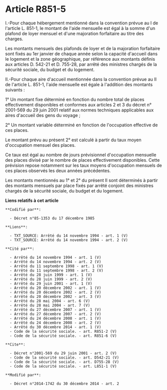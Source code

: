 # Article R851-5

I.-Pour chaque hébergement mentionné dans la convention prévue au I de l'article L. 851-1, le montant de l'aide mensuelle est
égal à la somme d'un plafond de loyer mensuel et d'une majoration forfaitaire au titre des charges. 

Les montants mensuels des plafonds de loyer et de la majoration forfaitaire sont fixés au 1er janvier de chaque année selon
la capacité d'accueil dans le logement et la zone géographique, par référence aux montants définis aux articles D. 542-21 et
D. 755-28, par arrêté des ministres chargés de la sécurité sociale, du budget et du logement. 

II.-Pour chaque aire d'accueil mentionnée dans la convention prévue au II de l'article L. 851-1, l'aide mensuelle est égale à
l'addition des montants suivants : 

1° Un montant fixe déterminé en fonction du nombre total de places effectivement disponibles et conformes aux articles 2 et 3
du décret n° 2001-569 du 29 juin 2001 relatif aux normes techniques applicables aux aires d'accueil des gens du voyage ; 

2° Un montant variable déterminé en fonction de l'occupation effective de ces places. 

Le montant prévu au présent 2° est calculé à partir du taux moyen d'occupation mensuel des places. 

Ce taux est égal au nombre de jours prévisionnel d'occupation mensuelle des places divisé par le nombre de places
effectivement disponibles. Cette prévision repose notamment sur les taux moyens d'occupation mensuels de ces places observés
les deux années précédentes. 

Les montants mentionnés au 1° et 2° du présent II sont déterminés à partir des montants mensuels par place fixés par arrêté
conjoint des ministres chargés de la sécurité sociale, du budget et du logement.

**Liens relatifs à cet article**

	**Codifié par**:

	  - Décret n°85-1353 du 17 décembre 1985

	**Liens**:

	  - TXT_SOURCE: Arrêté du 14 novembre 1994 - art. 1 (V)
	  - TXT_SOURCE: Arrêté du 14 novembre 1994 - art. 2 (V)

	**Cité par**:

	  - Arrêté du 14 novembre 1994 - art. 1 (V)
	  - Arrêté du 14 novembre 1994 - art. 2 (V)
	  - Arrêté du 11 septembre 1998 - art. 1 (V)
	  - Arrêté du 11 septembre 1998 - art. 2 (V)
	  - Arrêté du 28 juin 1999 - art. 1 (V)
	  - Arrêté du 28 juin 1999 - art. 2 (V)
	  - Arrêté du 29 juin 2001 - art. 1 (V)
	  - Arrêté du 20 décembre 2002 - art. 1 (V)
	  - Arrêté du 20 décembre 2002 - art. 2 (V)
	  - Arrêté du 20 décembre 2002 - art. 3 (V)
	  - Arrêté du 28 mai 2004 - art. 6 (V)
	  - Arrêté du 28 mai 2004 - art. 7 (V)
	  - Arrêté du 27 décembre 2007 - art. 1 (V)
	  - Arrêté du 27 décembre 2007 - art. 2 (V)
	  - Arrêté du 24 décembre 2008 - art. 1 (V)
	  - Arrêté du 24 décembre 2008 - art. 2 (V)
	  - Arrêté du 30 décembre 2014 - art. 1 (V)
	  - Code de la sécurité sociale. - art. R851-2 (V)
	  - Code de la sécurité sociale. - art. R851-6 (V)

	**Cite**:

	  - Décret n°2001-569 du 29 juin 2001 - art. 2 (V)
	  - Code de la sécurité sociale. - art. D542-21 (V)
	  - Code de la sécurité sociale. - art. D755-28 (V)
	  - Code de la sécurité sociale. - art. L851-1 (V)

	**Modifié par**:

	  - Décret n°2014-1742 du 30 décembre 2014 - art. 2
